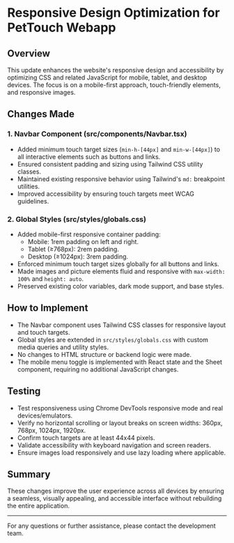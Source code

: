 # Responsive Design Optimization for PetTouch Webapp

## Overview

This update enhances the website's responsive design and accessibility by optimizing CSS and related JavaScript for mobile, tablet, and desktop devices. The focus is on a mobile-first approach, touch-friendly elements, and responsive images.

## Changes Made

### 1. Navbar Component (src/components/Navbar.tsx)

- Added minimum touch target sizes (`min-h-[44px]` and `min-w-[44px]`) to all interactive elements such as buttons and links.
- Ensured consistent padding and sizing using Tailwind CSS utility classes.
- Maintained existing responsive behavior using Tailwind's `md:` breakpoint utilities.
- Improved accessibility by ensuring touch targets meet WCAG guidelines.

### 2. Global Styles (src/styles/globals.css)

- Added mobile-first responsive container padding:
  - Mobile: 1rem padding on left and right.
  - Tablet (≥768px): 2rem padding.
  - Desktop (≥1024px): 3rem padding.
- Enforced minimum touch target sizes globally for all buttons and links.
- Made images and picture elements fluid and responsive with `max-width: 100%` and `height: auto`.
- Preserved existing color variables, dark mode support, and base styles.

## How to Implement

- The Navbar component uses Tailwind CSS classes for responsive layout and touch targets.
- Global styles are extended in `src/styles/globals.css` with custom media queries and utility styles.
- No changes to HTML structure or backend logic were made.
- The mobile menu toggle is implemented with React state and the Sheet component, requiring no additional JavaScript changes.

## Testing

- Test responsiveness using Chrome DevTools responsive mode and real devices/emulators.
- Verify no horizontal scrolling or layout breaks on screen widths: 360px, 768px, 1024px, 1920px.
- Confirm touch targets are at least 44x44 pixels.
- Validate accessibility with keyboard navigation and screen readers.
- Ensure images load responsively and use lazy loading where applicable.

## Summary

These changes improve the user experience across all devices by ensuring a seamless, visually appealing, and accessible interface without rebuilding the entire application.

---

For any questions or further assistance, please contact the development team.
